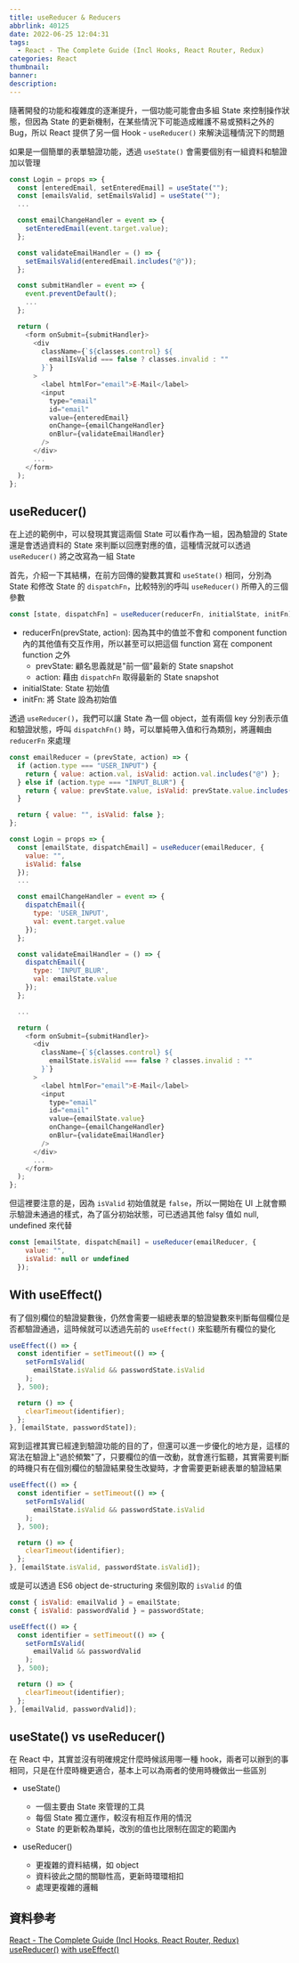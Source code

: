 ```yaml
---
title: useReducer & Reducers
abbrlink: 40125
date: 2022-06-25 12:04:31
tags:
  - React - The Complete Guide (Incl Hooks, React Router, Redux)
categories: React
thumbnail:
banner:
description:
---
```


隨著開發的功能和複雜度的逐漸提升，一個功能可能會由多組 State 來控制操作狀態，但因為 State 的更新機制，在某些情況下可能造成維護不易或預料之外的 Bug，所以 React 提供了另一個 Hook - `useReducer()` 來解決這種情況下的問題 

<!-- more -->

如果是一個簡單的表單驗證功能，透過 `useState()` 會需要個別有一組資料和驗證加以管理

```js
const Login = props => {
  const [enteredEmail, setEnteredEmail] = useState("");
  const [emailsValid, setEmailsValid] = useState("");
  ...

  const emailChangeHandler = event => {
    setEnteredEmail(event.target.value);
  };

  const validateEmailHandler = () => {
    setEmailsValid(enteredEmail.includes("@"));
  };

  const submitHandler = event => {
    event.preventDefault();
    ...
  };

  return (
    <form onSubmit={submitHandler}>
      <div
        className={`${classes.control} ${
          emailIsValid === false ? classes.invalid : ""
        }`}
      >
        <label htmlFor="email">E-Mail</label>
        <input
          type="email"
          id="email"
          value={enteredEmail}
          onChange={emailChangeHandler}
          onBlur={validateEmailHandler}
        />
      </div>
      ...
    </form>
  );
};
```

## useReducer()

在上述的範例中，可以發現其實這兩個 State 可以看作為一組，因為驗證的 State 還是會透過資料的 State 來判斷以回應對應的值，這種情況就可以透過 `useReducer()` 將之改寫為一組 State

首先，介紹一下其結構，在前方回傳的變數其實和 `useState()` 相同，分別為 State 和修改 State 的 `dispatchFn`，比較特別的呼叫 `useReducer()` 所帶入的三個參數

```js
const [state, dispatchFn] = useReducer(reducerFn, initialState, initFn);
```

- reducerFn(prevState, action): 
  因為其中的值並不會和 component function 內的其他值有交互作用，所以甚至可以把這個 function 寫在 component function 之外
  - prevState: 顧名思義就是"前一個"最新的 State snapshot
  - action: 藉由 `dispatchFn` 取得最新的 State snapshot
- initialState: State 初始值
- initFn: 將 State 設為初始值

透過 `useReducer()`，我們可以讓 State 為一個 object，並有兩個 key 分別表示值和驗證狀態，呼叫 `dispatchFn()` 時，可以單純帶入值和行為類別，將邏輯由 `reducerFn` 來處理

```js
const emailReducer = (prevState, action) => {
  if (action.type === "USER_INPUT") {
    return { value: action.val, isValid: action.val.includes("@") };
  } else if (action.type === "INPUT_BLUR") {
    return { value: prevState.value, isValid: prevState.value.includes("@") };
  }

  return { value: "", isValid: false };
};

const Login = props => {
  const [emailState, dispatchEmail] = useReducer(emailReducer, {
    value: "",
    isValid: false
  });
  ...

  const emailChangeHandler = event => {
    dispatchEmail({
      type: 'USER_INPUT',
      val: event.target.value
    });
  };

  const validateEmailHandler = () => {
    dispatchEmail({
      type: 'INPUT_BLUR',
      val: emailState.value
    });
  };

  ...

  return (
    <form onSubmit={submitHandler}>
      <div
        className={`${classes.control} ${
          emailState.isValid === false ? classes.invalid : ""
        }`}
      >
        <label htmlFor="email">E-Mail</label>
        <input
          type="email"
          id="email"
          value={emailState.value}
          onChange={emailChangeHandler}
          onBlur={validateEmailHandler}
        />
      </div>
      ...
    </form>
  );
};
```

但這裡要注意的是，因為 `isValid` 初始值就是 `false`，所以一開始在 UI 上就會顯示驗證未通過的樣式，為了區分初始狀態，可已透過其他 falsy 值如 null, undefined 來代替

```js
const [emailState, dispatchEmail] = useReducer(emailReducer, {
    value: "",
    isValid: null or undefined
  });
```

## With useEffect()

有了個別欄位的驗證變數後，仍然會需要一組總表單的驗證變數來判斷每個欄位是否都驗證通過，這時候就可以透過先前的 `useEffect()` 來監聽所有欄位的變化

```js
useEffect(() => {
  const identifier = setTimeout(() => {
    setFormIsValid(
      emailState.isValid && passwordState.isValid
    );
  }, 500);

  return () => {
    clearTimeout(identifier);
  };
}, [emailState, passwordState]);
```

寫到這裡其實已經達到驗證功能的目的了，但還可以進一步優化的地方是，這樣的寫法在驗證上"過於頻繁"了，只要欄位的值一改動，就會進行監聽，其實需要判斷的時機只有在個別欄位的驗證結果發生改變時，才會需要更新總表單的驗證結果

```js
useEffect(() => {
  const identifier = setTimeout(() => {
    setFormIsValid(
      emailState.isValid && passwordState.isValid
    );
  }, 500);

  return () => {
    clearTimeout(identifier);
  };
}, [emailState.isValid, passwordState.isValid]);
```

或是可以透過 ES6 object de-structuring 來個別取的 `isValid` 的值

```js
const { isValid: emailValid } = emailState;
const { isValid: passwordValid } = passwordState;

useEffect(() => {
  const identifier = setTimeout(() => {
    setFormIsValid(
      emailValid && passwordValid
    );
  }, 500);

  return () => {
    clearTimeout(identifier);
  };
}, [emailValid, passwordValid]);
```

## useState() vs useReducer()

在 React 中，其實並沒有明確規定什麼時候該用哪一種 hook，兩者可以辦到的事相同，只是在什麼時機更適合，基本上可以為兩者的使用時機做出一些區別

- useState()

  - 一個主要由 State 來管理的工具
  - 每個 State 獨立運作，較沒有相互作用的情況
  - State 的更新較為單純，改別的值也比限制在固定的範圍內

- useReducer()

  - 更複雜的資料結構，如 object
  - 資料彼此之間的關聯性高，更新時環環相扣
  - 處理更複雜的邏輯

## 資料參考

[React - The Complete Guide (Incl Hooks, React Router, Redux)](https://www.udemy.com/course/react-the-complete-guide-incl-redux/)
[useReducer()](https://github.com/Jerry-Yeh/React-The-Complete-Guide-Section9/commit/62833e04b790178ecee12e6130f1d5aa2bcf7664)
[with useEffect()](https://github.com/Jerry-Yeh/React-The-Complete-Guide-Section9/commit/8d16b47603cf77097c9a90a8d409184bbeca57f7)